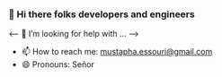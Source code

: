 ### 👋 Hi there  folks developers and engineers

<!-- 🔭 I’m currently working on -->
<!-- 🌱 I’m currently learning ... -->
<!-- 👯 I’m looking to collaborate on ... -->
<-- 🤔 I’m looking for help with ... -->
<!-- 💬 Ask me about ... -->
- 📫 How to reach me: mustapha.essouri@gmail.com
- 😄 Pronouns: Señor
<!-- ⚡ Fun fact: ... -->
